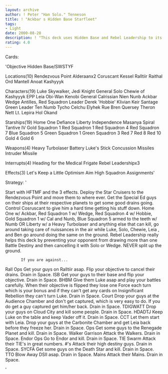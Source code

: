 ```yaml
---
layout: archive
author: ! Peter "Han Solo." Tenneson
title: ! "Ackbar s Hidden Base Starfleet"
tags:
- Light
date: 2000-08-28
description: ! "This deck uses Hidden Base and Rebel Leadership to its advantage."
rating: 4.0
---
```

Cards: 

'Objective
Hidden Base/SWSTYF

Locations(10)
Rendezvous Point
Alderaanx2
Coruscant
Kessel
Ralltiir
Raithal
Ord Mantell
Anoat
Kashyyyk

Characters(19)
Luke Skywalker, Jedi Knight
General Solo
Chewie of Kashyyyk
EPP Leia
Obi-Wan Kenobi
General Calrissian
Nien Nunb
Ackbar
Wedge Antilles, Red Squadron Leader
Derek 'Hobbie' Klivian
Keir Santage
Green Leader
Ten Numb
Tycho Celchu
Elyhek Rue
Bren Quersey
Theron Nett
Lt. Lepira
Hol Okand

Starships(19)
Home One
Defiance
Liberty
Independence
Masanya
Spiral
Tantive IV
Gold Squadron 1
Red Squadron 1
Red Squadron 4
Red Squadron 7
Blue Squadron 5
Green Squadron 1
Green Squadron 3
Red 7
Red 8
Red 10
Gold 4
Gold 6

Weapons(4)
Heavy Turbolaser Battery
Luke's Stick
Concussion Missiles
Intruder Missile

Interrupts(4)
Heading for the Medical Frigate
Rebel Leadershipx3

Effects(3)
Let's Keep a Little Optimism
Aim High
Squadron Assignments'

Strategy: '

Start with HFTMF and the 3 effects.  Deploy the Star Cruisers to the Rendezvous Point and move them to where ever.  Get the Special Ed guys on their ships at their respective planets to get some good drains going.  Control Cosruscant to give him a hard time getting his stuff down.  Home One w/ Ackbar, Red Squadron 1 w/ Wedge, Red Squadron 4 w/ Hobbie, Gold Squadron 1 w/ Cal and Nunb, Blue Squadron 5 armed to the teeth w/ Numb OR Liberty w/ a Heavy Turbolaser and anything else that can kill, go around taking care of nuissances in the air while Luke, Solo, Chewie, Leia , and Ben go around doing the same on the ground.  Rebel Leadership really helps this deck by preventing your opponent from drawing more than one Battle Destiny and then cancelling it with Solo or Wedge.  NEVER split up the ground.

	       If you are against...
Rall Ops Get your guys on Ralltiir asap.  Flip your objective to cancel their drains.	Drain in Space.
ISB Get your guys to their base and flip your objective.  Drain in Space.
BHBM Give them Luke asap and play your battles carefully.  When their objective is flipped they lose one Force each turn which is your bonus and if they can't get any cards on Insignificant Rebellion they can't turn Luke.  Drain in Space.
Court Drop your guys at the Audience Chamber and don't get captured, which is very easy to do.  If you do get a guy captured get him/her back.  Drain in Space.
TDIGWATT Drop your guys on Cloud City and kill some people.  Drain in Space.
HDADTJ Keep Luke on the table and keep Vader off it.  Drain in Space.
CCT Let them start with Leia.	Drop your guys at the Carbonite Chamber and get Leia back before they freeze her.  Drain in Space.
Ops Get some guys to the Renegade Planet and kill.  Drain in Space.
Walker Garrison Attack the Walkers.  Drain in Space.
Endor Ops Go to Endor and kill.  Drain in Space.
TIE Swarm Attack their TIE's in great numbers.
#'s Attack their high destiny guys.  Drain in Space.
SYCFA Get some guys on the Death Star and kill.  Drain in Space.
TTO Blow Away DSII asap.  Drain in Space.
Mains Attack their Mains.  Drain in Space.

'